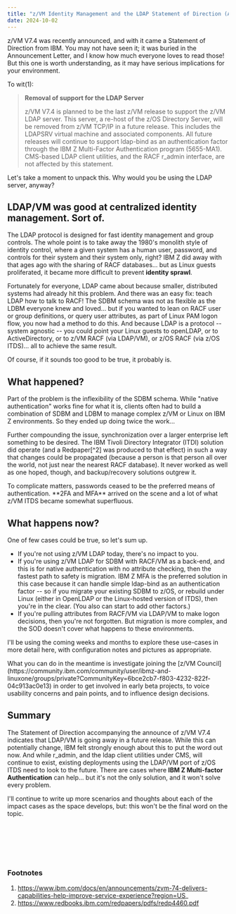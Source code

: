 ```yaml
---
title: "z/VM Identity Management and the LDAP Statement of Direction (An Intro)"
date: 2024-10-02
---
```


z/VM V7.4 was recently announced, and with it came a Statement of Direction from IBM. You may not have seen it; it was buried in the Announcement Letter, and I know 
how much everyone loves to read those! But this one is worth understanding, as it may have serious implications for your environment.

<p>To wit(1):

> **Removal of support for the LDAP Server**
>
> z/VM V7.4 is planned to be the last z/VM release to support the z/VM LDAP server. This server,
> a re-host of the z/OS Directory Server, will be removed from z/VM TCP/IP in a future release.
> This includes the LDAPSRV virtual machine and associated components. All future releases will
> continue to support ldap-bind as an authentication factor through the IBM Z Multi-Factor
> Authentication program (5655-MA1). CMS-based LDAP client utilities, and the RACF r_admin interface,
> are not affected by this statement.

<p>Let's take a moment to unpack this.  Why would you be using the LDAP server, anyway?


## LDAP/VM was good at centralized identity management. Sort of.
The LDAP protocol is designed for fast identity management and group controls.  The whole point is to take away the 1980's monolith style
of identity control, where a given system has a human user, password, and controls for their system and their system only, right?
IBM Z did away with that ages ago with the sharing of RACF databases... but as Linux guests proliferated, it became more difficult
to prevent **identity sprawl**.

<p>Fortunately for everyone, LDAP came about because smaller, distributed systems had already hit this problem.  And there was an easy
fix: teach LDAP how to talk to RACF!  The SDBM schema was not as flexible as the LDBM everyone knew and loved... but if you wanted
to lean on RACF user or group definitions, or query user attributes, as part of Linux PAM logon flow, you now had a method to do
this.  And because LDAP is a protocol -- system agnostic -- you could point your Linux guests to openLDAP, or to ActiveDirectory,
or to z/VM RACF (via LDAP/VM), or z/OS RACF (via z/OS ITDS)... all to achieve the same result.

<p>Of course, if it sounds too good to be true, it probably is.


## What happened?
Part of the problem is the inflexibility of the SDBM schema. While "native authentication" works fine for what it is, clients
often had to build a combination of SDBM and LDBM to manage complex z/VM or Linux on IBM Z environments.  So they
ended up doing twice the work...

<p>Further compounding the issue, synchronization over a larger enterprise left something to be desired.  The IBM Tivoli Directory
Integrator (ITDI) solution did operate (and a Redpaper[^2] was produced to that effect) in such a way that changes could be
propagated (because a person is that person all over the world, not just near the nearest RACF database).  It never worked
as well as one hoped, though, and backup/recovery solutions outgrew it.

<p>To complicate matters, passwords ceased to be the preferred means of authentication. **2FA and MFA** arrived on the scene
and a lot of what z/VM ITDS became somewhat superfluous.


## What happens now?
One of few cases could be true, so let's sum up.

* If you're not using z/VM LDAP today, there's no impact to you.
* If you're using z/VM LDAP for SDBM with RACF/VM as a back-end, and this is for native authentication with no attribute checking, then the fastest path to safety is migration. IBM Z MFA is the preferred solution in this case because it can handle simple ldap-bind as an authentication factor -- so if you migrate your existing SDBM to z/OS, or rebuild under Linux (either in OpenLDAP or the Linux-hosted version of ITDS), then you're in the clear.  (You also can start to add other factors.)
* If you're pulling attributes from RACF/VM via LDAP/VM to make logon decisions, then you're not forgotten. But migration is more complex, and the SOD doesn't cover what happens to these environments.

<p>I'll be using the coming weeks and months to explore these use-cases in more detail here, with configuration notes and pictures as appropriate. 

<p>What you can do in the meantime is investigate joining the [z/VM Council](https://community.ibm.com/community/user/ibmz-and-linuxone/groups/private?CommunityKey=6bce2cb7-f803-4232-822f-04c913ac0e13)
in order to get involved in early beta projects, to voice usability concerns and pain points, and to influence design decisions.  


## Summary
The Statement of Direction accompanying the announce of z/VM V7.4 indicates that LDAP/VM is going away in a future release.  While this can potentially change, IBM felt strongly enough about this 
to put the word out now.  And while r_admin, and the ldap client utilities under CMS, will continue to exist, existing deployments using the LDAP/VM port of z/OS ITDS need
to look to the future.  There are cases where **IBM Z Multi-factor Authentication** can help... but it's not the only solution, and it won't solve every problem. 

<p>I'll continue to write up more scenarios and thoughts about each of the impact cases as the space develops, but: this won't be the final word on the topic.

<p> &nbsp; </p>

<p> &nbsp; </p>

<p> &nbsp; </p>

### Footnotes
1. https://www.ibm.com/docs/en/announcements/zvm-74-delivers-capabilities-help-improve-service-experience?region=US_
2. https://www.redbooks.ibm.com/redpapers/pdfs/redp4460.pdf
